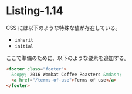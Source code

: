 # Listing-1.14

CSS には以下のような特殊な値が存在している。

- `inherit`
- `initial`

ここで準備のために、以下のような要素を追加する。

```html
<footer class="footer">
  &copy; 2016 Wombat Coffee Roasters &mdash;
  <a href="/terms-of-use">Terms of use</a>
</footer>
```
